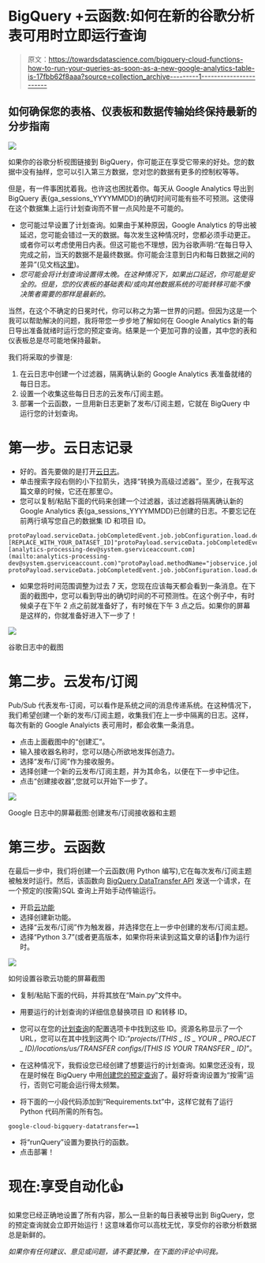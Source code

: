 # BigQuery +云函数:如何在新的谷歌分析表可用时立即运行查询

> 原文：<https://towardsdatascience.com/bigquery-cloud-functions-how-to-run-your-queries-as-soon-as-a-new-google-analytics-table-is-17fbb62f8aaa?source=collection_archive---------1----------------------->

## 如何确保您的表格、仪表板和数据传输始终保持最新的分步指南

![](img/934b659a36bc8fbb585e15e358248b02.png)

如果你的谷歌分析视图链接到 BigQuery，你可能正在享受它带来的好处。您的数据中没有抽样，您可以引入第三方数据，您对您的数据有更多的控制权等等。

但是，有一件事困扰着我。也许这也困扰着你。每天从 Google Analytics 导出到 BigQuery 表(ga_sessions_YYYYMMDD)的确切时间可能有些不可预测。这使得在这个数据集上运行计划查询而不冒一点风险是不可能的。

*   您可能过早设置了计划查询。如果由于某种原因，Google Analytics 的导出被延迟，您可能会错过一天的数据。每次发生这种情况时，您都必须手动更正。或者你可以考虑使用日内表。但这可能也不理想，因为谷歌声明:“在每日导入完成之前，当天的数据不是最终数据。你可能会注意到日内和每日数据之间的差异”(见文档[这里](https://support.google.com/analytics/answer/3437719?hl=en&ref_topic=3416089))。
*   *您可能会将计划查询设置得太晚。在这种情况下，如果出口延迟，你可能是安全的。但是，您的仪表板的基础表和/或向其他数据系统的可能转移可能不像决策者需要的那样是最新的。*

当然，在这个不确定的日冕时代，你可以称之为第一世界的问题。但因为这是一个我可以帮助解决的问题，我将带您一步步地了解如何在 Google Analytics 新的每日导出准备就绪时运行您的预定查询。结果是一个更加可靠的设置，其中您的表和仪表板总是尽可能地保持最新。

我们将采取的步骤是:

1.  在云日志中创建一个过滤器，隔离确认新的 Google Analytics 表准备就绪的每日日志。
2.  设置一个收集这些每日日志的云发布/订阅主题。
3.  部署一个云函数，一旦用新日志更新了发布/订阅主题，它就在 BigQuery 中运行您的计划查询。

# 第一步。云日志记录

*   好的。首先要做的是打开[云日志](https://console.cloud.google.com/logs)。
*   单击搜索字段右侧的小下拉箭头，选择“转换为高级过滤器”。至少，在我写这篇文章的时候，它还在那里😉。
*   您可以复制/粘贴下面的代码来创建一个过滤器，该过滤器将隔离确认新的 Google Analytics 表(ga_sessions_YYYYMMDD)已创建的日志。不要忘记在前两行填写您自己的数据集 ID 和项目 ID。

```
protoPayload.serviceData.jobCompletedEvent.job.jobConfiguration.load.destinationTable.datasetId="[REPLACE_WITH_YOUR_DATASET_ID]"protoPayload.serviceData.jobCompletedEvent.job.jobConfiguration.load.destinationTable.projectId="REPLACE_WITH_YOUR_PROJECT_ID"protoPayload.authenticationInfo.principalEmail="[analytics-processing-dev@system.gserviceaccount.com](mailto:analytics-processing-dev@system.gserviceaccount.com)"protoPayload.methodName="jobservice.jobcompleted"protoPayload.serviceData.jobCompletedEvent.job.jobConfiguration.load.destinationTable.tableId:"ga_sessions"NOT protoPayload.serviceData.jobCompletedEvent.job.jobConfiguration.load.destinationTable.tableId:"ga_sessions_intraday"
```

*   如果您将时间范围调整为过去 7 天，您现在应该每天都会看到一条消息。在下面的截图中，您可以看到导出的确切时间的不可预测性。在这个例子中，有时候桌子在下午 2 点之前就准备好了，有时候在下午 3 点之后。如果你的屏幕是这样的，你就准备好进入下一步了！

![](img/c2e2d3dd63160c7a3c9f8125784a73bd.png)

谷歌日志中的截图

# 第二步。云发布/订阅

Pub/Sub 代表发布-订阅，可以看作是系统之间的消息传递系统。在这种情况下，我们希望创建一个新的发布/订阅主题，收集我们在上一步中隔离的日志。这样，每次有新的 Google Analyicts 表可用时，都会收集一条消息。

*   点击上面截图中的“创建汇”。
*   输入接收器名称时，您可以随心所欲地发挥创造力。
*   选择“发布/订阅”作为接收服务。
*   选择创建一个新的云发布/订阅主题，并为其命名，以便在下一步中记住。
*   点击“创建接收器”,您就可以开始下一步了。

![](img/d38888ac41c41ca162998df07f22e00d.png)

Google 日志中的屏幕截图:创建发布/订阅接收器和主题

# 第三步。云函数

在最后一步中，我们将创建一个云函数(用 Python 编写),它在每次发布/订阅主题被触发时运行。然后，该函数向 [BigQuery DataTransfer API](https://cloud.google.com/bigquery-transfer/docs/reference/datatransfer/rest) 发送一个请求，在一个预定的(按需)SQL 查询上开始手动传输运行。

*   开启[云功能](https://console.cloud.google.com/functions)
*   选择创建新功能。
*   选择“云发布/订阅”作为触发器，并选择您在上一步中创建的发布/订阅主题。
*   选择“Python 3.7”(或者更高版本，如果你将来读到这篇文章的话🚀)作为运行时。

![](img/46a5d63afb29910d5a75d6571e3d75ff.png)

如何设置谷歌云功能的屏幕截图

*   复制/粘贴下面的代码，并将其放在“Main.py”文件中。

*   用要运行的计划查询的详细信息替换项目 ID 和转移 ID。
*   您可以在您的[计划查询](https://console.cloud.google.com/bigquery/scheduled-queries)的配置选项卡中找到这些 ID。资源名称显示了一个 URL，您可以在其中找到这两个 ID:“*projects/[THIS _ IS _ YOUR _ PROJECT _ ID)/locations/us/TRANSFER configs/[THIS IS YOUR TRANSFER _ ID]*”。
*   在这种情况下，我假设您已经创建了想要运行的计划查询。如果您还没有，现在是时候在 BigQuery 中用[创建您的预定查询](https://cloud.google.com/bigquery/docs/scheduling-queries)了。最好将查询设置为“按需”运行，否则它可能会运行得太频繁。
*   将下面的一小段代码添加到“Requirements.txt”中，这样它就有了运行 Python 代码所需的所有包。

```
google-cloud-bigquery-datatransfer==1
```

*   将“runQuery”设置为要执行的函数。
*   点击部署！

# 现在:享受自动化👍

如果您已经正确地设置了所有内容，那么一旦新的每日表被导出到 BigQuery，您的预定查询就会立即开始运行！这意味着你可以高枕无忧，享受你的谷歌分析数据总是新鲜的。

*如果你有任何建议、意见或问题，请不要犹豫，在下面的评论中问我。*